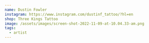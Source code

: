 ```yaml
---
name: Dustin Fowler
instagram: https://www.instagram.com/dustinf_tattoo/?hl=en
shop: Three Kings Tattoo
image: /assets/images/screen-shot-2022-11-09-at-10.04.33-am.png
tags:
  - artist
---
```


